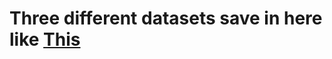 # Three different datasets save in here like [This](https://github.com/yzmmmzjhu/CT-adaptTL#obtain-the-raw-dataset)
